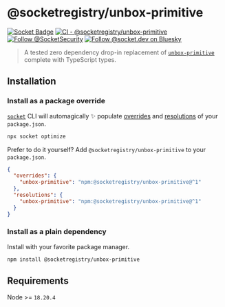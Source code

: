 # @socketregistry/unbox-primitive

[![Socket Badge](https://socket.dev/api/badge/npm/package/@socketregistry/unbox-primitive)](https://socket.dev/npm/package/@socketregistry/unbox-primitive)
[![CI - @socketregistry/unbox-primitive](https://github.com/SocketDev/socket-registry/actions/workflows/ci.yml/badge.svg)](https://github.com/SocketDev/socket-registry/actions/workflows/ci.yml)
[![Follow @SocketSecurity](https://img.shields.io/twitter/follow/SocketSecurity?style=social)](https://twitter.com/SocketSecurity)
[![Follow @socket.dev on Bluesky](https://img.shields.io/badge/Follow-@socket.dev-1DA1F2?style=social&logo=bluesky)](https://bsky.app/profile/socket.dev)

> A tested zero dependency drop-in replacement of
> [`unbox-primitive`](https://socket.dev/npm/package/unbox-primitive) complete
> with TypeScript types.

## Installation

### Install as a package override

[`socket`](https://socket.dev/npm/package/socket) CLI will automagically ✨
populate
[overrides](https://docs.npmjs.com/cli/v9/configuring-npm/package-json#overrides)
and [resolutions](https://yarnpkg.com/configuration/manifest#resolutions) of
your `package.json`.

```sh
npx socket optimize
```

Prefer to do it yourself? Add `@socketregistry/unbox-primitive` to your
`package.json`.

```json
{
  "overrides": {
    "unbox-primitive": "npm:@socketregistry/unbox-primitive@^1"
  },
  "resolutions": {
    "unbox-primitive": "npm:@socketregistry/unbox-primitive@^1"
  }
}
```

### Install as a plain dependency

Install with your favorite package manager.

```sh
npm install @socketregistry/unbox-primitive
```

## Requirements

Node >= `18.20.4`
